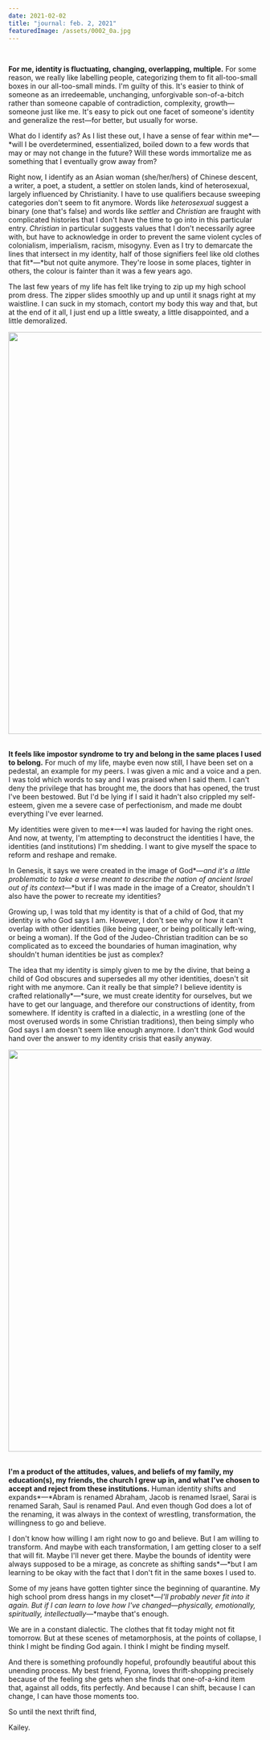 ```yaml
---
date: 2021-02-02
title: "journal: feb. 2, 2021"
featuredImage: /assets/0002_0a.jpg
---
```

<br/>

**For me, identity is fluctuating, changing, overlapping, multiple.** For some reason, we really like labelling people, categorizing them to fit all-too-small boxes in our all-too-small minds. I'm guilty of this. It's easier to think of someone as an irredeemable, unchanging, unforgivable son-of-a-bitch rather than someone capable of contradiction, complexity, growth—someone just like me. It's easy to pick out one facet of someone's identity and generalize the rest—for better, but usually for worse.

What do I identify as? As I list these out, I have a sense of fear within me*—*will I be overdetermined, essentialized, boiled down to a few words that may or may not change in the future? Will these words immortalize me as something that I eventually grow away from?

Right now, I identify as an Asian woman (she/her/hers) of Chinese descent, a writer, a poet, a student, a settler on stolen lands, kind of heterosexual, largely influenced by Christianity. I have to use qualifiers because sweeping categories don't seem to fit anymore. Words like *heterosexual* suggest a binary (one that's false) and words like *settler* and *Christian* are fraught with complicated histories that I don't have the time to go into in this particular entry. *Christian* in particular suggests values that I don't necessarily agree with, but have to acknowledge in order to prevent the same violent cycles of colonialism, imperialism, racism, misogyny. Even as I try to demarcate the lines that intersect in my identity, half of those signifiers feel like old clothes that fit*—*but not quite anymore. They're loose in some places, tighter in others, the colour is fainter than it was a few years ago.

The last few years of my life has felt like trying to zip up my high school prom dress. The zipper slides smoothly up and up until it snags right at my waistline. I can suck in my stomach, contort my body this way and that, but at the end of it all, I just end up a little sweaty, a little disappointed, and a little demoralized.

<img src="/assets/rcsgrad18-264.jpg" width="800" style="display: block; margin-left: auto; margin-right: auto; max-width: 100%"/>
<br/> 

**It feels like impostor syndrome to try and belong in the same places I used to belong.** For much of my life, maybe even now still, I have been set on a pedestal, an example for my peers. I was given a mic and a voice and a pen. I was told which words to say and I was praised when I said them. I can't deny the privilege that has brought me, the doors that has opened, the trust I've been bestowed. But I'd be lying if I said it hadn't also crippled my self-esteem, given me a severe case of perfectionism, and made me doubt everything I've ever learned.

My identities were given to me*—*I was lauded for having the right ones. And now, at twenty, I'm attempting to deconstruct the identities I have, the identities (and institutions) I'm shedding. I want to give myself the space to reform and reshape and remake.

In Genesis, it says we were created in the image of God*—*and it's a little problematic to take a verse meant to describe the nation of ancient Israel out of its context*—*but if I was made in the image of a Creator, shouldn't I also have the power to recreate my identities?

Growing up, I was told that my identity is that of a child of God, that my identity is who God says I am. However, I don't see why or how it can't overlap with other identities (like being queer, or being politically left-wing, or being a woman). If the God of the Judeo-Christian tradition can be so complicated as to exceed the boundaries of human imagination, why shouldn't human identities be just as complex?

The idea that my identity is simply given to me by the divine, that being a child of God obscures and supersedes all my other identities, doesn't sit right with me anymore. Can it really be that simple? I believe identity is crafted relationally*—*sure, we must create identity for ourselves, but we have to get our language, and therefore our constructions of identity, from somewhere. If identity is crafted in a dialectic, in a wrestling (one of the most overused words in some Christian traditions), then being simply who God says I am doesn't seem like enough anymore. I don't think God would hand over the answer to my identity crisis that easily anyway.

<img src="/assets/img_20200605_151523.jpg" width="800" style="display: block; margin-left: auto; margin-right: auto; max-width: 100%"/>
<br/> 

**I'm a product of the attitudes, values, and beliefs of my family, my education(s), my friends, the church I grew up in, and what I've chosen to accept and reject from these institutions.** Human identity shifts and expands*—*Abram is renamed Abraham, Jacob is renamed Israel, Sarai is renamed Sarah, Saul is renamed Paul. And even though God does a lot of the renaming, it was always in the context of wrestling, transformation, the willingness to go and believe.

I don't know how willing I am right now to go and believe. But I am willing to transform. And maybe with each transformation, I am getting closer to a self that will fit. Maybe I'll never get there. Maybe the bounds of identity were always supposed to be a mirage, as concrete as shifting sands*—*but I am learning to be okay with the fact that I don't fit in the same boxes I used to.

Some of my jeans have gotten tighter since the beginning of quarantine. My high school prom dress hangs in my closet*—*I'll probably never fit into it again. But if I can learn to love how I've changed*—*physically, emotionally, spiritually, intellectually*—*maybe that's enough.

We are in a constant dialectic. The clothes that fit today might not fit tomorrow. But at these scenes of metamorphosis, at the points of collapse, I think I might be finding God again. I think I might be finding myself.

And there is something profoundly hopeful, profoundly beautiful about this unending process. My best friend, Fyonna, loves thrift-shopping precisely because of the feeling she gets when she finds that one-of-a-kind item that, against all odds, fits perfectly. And because I can shift, because I can change, I can have those moments too. 

So until the next thrift find,

Kailey.